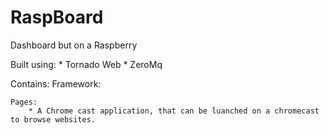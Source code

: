 # RaspBoard
Dashboard but on a Raspberry

Built using:
    *   Tornado Web
    *   ZeroMq

Contains:
    Framework:
        
    Pages:
        * A Chrome cast application, that can be luanched on a chromecast to browse websites.
